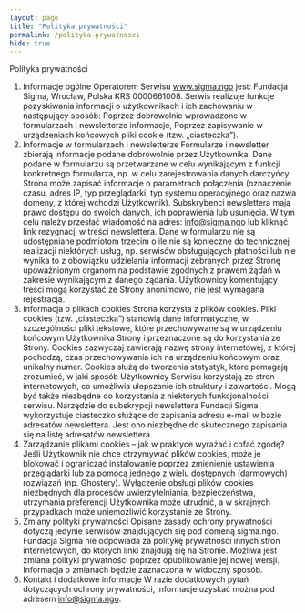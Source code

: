 ```yaml
---
layout: page
title: "Polityka prywatności"
permalink: /polityka-prywatnosci
hide: true
---
```


Polityka prywatności
1. Informacje ogólne
Operatorem Serwisu www.sigma.ngo jest:
Fundacja Sigma,
Wrocław,
Polska
KRS 0000661008.
Serwis realizuje funkcje pozyskiwania informacji o użytkownikach i ich zachowaniu w następujący sposób:
Poprzez dobrowolnie wprowadzone w formularzach i newsletterze informacje,
Poprzez zapisywanie w urządzeniach końcowych pliki cookie (tzw. „ciasteczka”).
1. Informacje w formularzach i newsletterze
Formularze i newsletter zbierają informacje podane dobrowolnie przez Użytkownika.
Dane podane w formularzu są przetwarzane w celu wynikającym z funkcji konkretnego formularza, np. w celu zarejestrowania danych darczyńcy.
Strona może zapisać informacje o parametrach połączenia (oznaczenie czasu, adres IP, typ przeglądarki, typ systemu operacyjnego oraz nazwa domeny, z której wchodzi Użytkownik).
Subskrybenci newslettera mają prawo dostępu do swoich danych, ich poprawienia lub usunięcia. W tym celu należy przesłać wiadomość na adres: info@sigma.ngo lub kliknąć link rezygnacji w treści newslettera.
Dane w formularzu nie są udostępniane podmiotom trzecim o ile nie są konieczne do technicznej realizacji niektórych usług, np. serwisów obsługujących płatności lub nie wynika to z obowiązku udzielania informacji zebranych przez Stronę upoważnionym organom na podstawie zgodnych z prawem żądań w zakresie wynikającym z danego żądania.
Użytkownicy komentujący treści mogą korzystać ze Strony anonimowo, nie jest wymagana rejestracja.
1. Informacja o plikach cookies
Strona korzysta z plików cookies.
Pliki cookies (tzw. „ciasteczka”) stanowią dane informatyczne, w szczególności pliki tekstowe, które przechowywane są w urządzeniu końcowym Użytkownika Strony i przeznaczone są do korzystania ze Strony.
Cookies zazwyczaj zawierają nazwę strony internetowej, z której pochodzą, czas przechowywania ich na urządzeniu końcowym oraz unikalny numer.
Cookies służą do tworzenia statystyk, które pomagają zrozumieć, w jaki sposób Użytkownicy Serwisu korzystają ze stron internetowych, co umożliwia ulepszanie ich struktury i zawartości. Mogą być także niezbędne do korzystania z niektórych funkcjonalności serwisu.
Narzędzie do subskrypcji newslettera Fundacji Sigma wykorzystuje ciasteczko służące do zapisania adresu e-mail w bazie adresatów newslettera. Jest ono niezbędne do skutecznego zapisania się na listę adresatów newslettera.
1. Zarządzanie plikami cookies – jak w praktyce wyrażać i cofać zgodę?
Jeśli Użytkownik nie chce otrzymywać plików cookies, może je blokować i ograniczać instalowanie poprzez zmienienie ustawienia przeglądarki lub za pomocą jednego z wielu dostępnych (darmowych) rozwiązań (np. Ghostery).
Wyłączenie obsługi plików cookies niezbędnych dla procesów uwierzytelniania, bezpieczeństwa, utrzymania preferencji Użytkownika może utrudnić, a w skrajnych przypadkach może uniemożliwić korzystanie ze Strony.
1. Zmiany polityki prywatności
Opisane zasady ochrony prywatności dotyczą jedynie serwisów znajdujących się pod domeną sigma.ngo. Fundacja Sigma nie odpowiada za politykę prywatności innych stron internetowych, do których linki znajdują się na Stronie.
Możliwa jest zmiana polityki prywatności poprzez opublikowanie jej nowej wersji. Informacja o zmianach będzie zaznaczona w widoczny sposób.
1. Kontakt i dodatkowe informacje
W razie dodatkowych pytań dotyczących ochrony prywatności, informacje uzyskać można pod adresem info@sigma.ngo.
